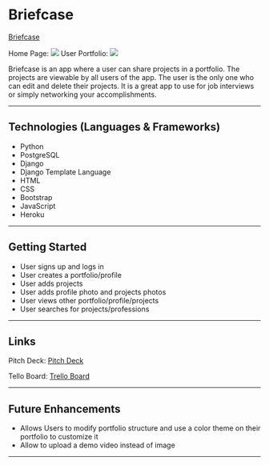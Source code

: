 # Briefcase

[Briefcase](https://ess-mybriefcase.herokuapp.com/)

Home Page:
<img src="https://i.imgur.com/dNwjtWN.png">
User Portfolio:
<img src="https://i.imgur.com/74aFkf2.png">


Briefcase is an app where a user can share projects in a portfolio. The projects are viewable by all users of the app. The user is the only one who can edit and delete their projects. It is a great app to use for job interviews or simply networking your accomplishments.

---

## Technologies (Languages & Frameworks)
* Python
* PostgreSQL
* Django
* Django Template Language
* HTML
* CSS
* Bootstrap
* JavaScript
* Heroku

---

## Getting Started

* User signs up and logs in
* User creates a portfolio/profile
* User adds projects
* User adds profile photo and projects photos
* User views other portfolio/profile/projects
* User searches for projects/professions

---

## Links
Pitch Deck: [Pitch Deck](https://docs.google.com/presentation/d/1jolAxNPYoJfQYPciF4GNPTOVhBDfapgCSL6-MbOB6bo/edit?usp=sharing)

Tello Board: [Trello Board](https://trello.com/b/jD2WqWJw/project3-mybriefcase)

---

## Future Enhancements

* Allows Users to modify portfolio structure and use a color theme on their portfolio to customize it
* Allow to upload a demo video instead of image

---







